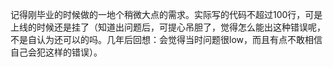 记得刚毕业的时候做的一地个稍微大点的需求。实际写的代码不超过100行，可是上线的时候还是挂了（知道出问题后，可提心吊胆了，觉得怎么能出这种错误呢，不是自认为还可以的吗。几年后回想：会觉得当时问题很low，而且有点不敢相信自己会犯这样的错误）。

